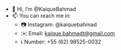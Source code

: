 - 👋 Hi, I’m @KaiqueBahmad
- 📫 You can reach me in:
    - 📷 Instagram: @kaiquebahmad
    - ✉️ Email: kaique.bahmadt@gmail.com
    - 📞 Number: +55 (62) 98525-0032
<!---
this is a ✨ special ✨ repository because its `README.md` (this file) appears on your GitHub profile.
You can click the Preview link to take a look at your changes.
--->

